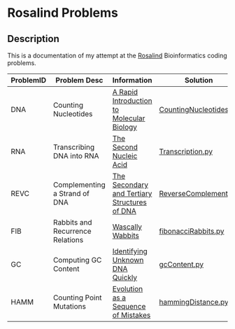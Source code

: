 # Rosalind Problems

## Description
This is a documentation of my attempt at the [Rosalind](https://rosalind.info) Bioinformatics coding problems.

| ProblemID | Problem Desc        | Information                                                | Solution                                                                                                              |
|-----------|---------------------|------------------------------------------------------------|-----------------------------------------------------------------------------------------------------------------------|
| DNA | Counting Nucleotides| [A Rapid Introduction to Molecular Biology](http://rosalind.info/problems/dna/)| [CountingNucleotides.py](https://github.com/mayurathan/Rosalind_Problems/blob/main/String_Algorithms/CountingNucleotides.py)|
| RNA | Transcribing DNA into RNA| [The Second Nucleic Acid](https://rosalind.info/problems/rna/)| [Transcription.py](https://github.com/mayurathan/Rosalind_Problems/blob/main/String_Algorithms/Transcription.py)| 
| REVC| Complementing a Strand of DNA| [The Secondary and Tertiary Structures of DNA](https://rosalind.info/problems/revc/)| [ReverseComplement.py](https://github.com/mayurathan/Rosalind_Problems/blob/main/String_Algorithms/ReverseComplement.py)| 
| FIB| Rabbits and Recurrence Relations| [Wascally Wabbits](https://rosalind.info/problems/fib/)| [fibonacciRabbits.py](https://github.com/mayurathan/Rosalind_Problems/blob/main/Combinatorics/fibonacciRabbits.py)| 
| GC| Computing GC Content| [Identifying Unknown DNA Quickly](https://rosalind.info/problems/gc/)| [gcContent.py](https://github.com/mayurathan/Rosalind_Problems/blob/main/String_Algorithms/gcContent.py)| 
| HAMM| Counting Point Mutations| [Evolution as a Sequence of Mistakes](https://rosalind.info/problems/hamm/)| [hammingDistance.py ](https://github.com/mayurathan/Rosalind_Problems/blob/main/Alignment/hammingDistance.py)| 



